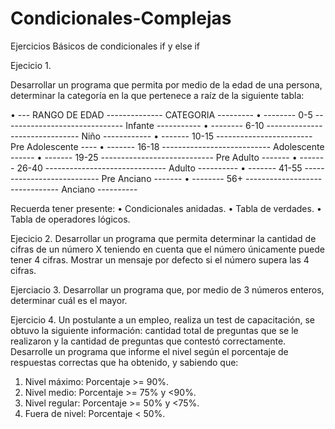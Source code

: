 # Condicionales-Complejas
Ejercicios Básicos de condicionales if y else if


Ejecicio 1.

Desarrollar un programa que permita por medio de la edad de una
persona, determinar la categoría en la que pertenece a raíz de la
siguiente tabla:

•	--- RANGO DE EDAD -------------- CATEGORIA ---------
•	 -------- 0-5 ------------------------------ Infante -----------
•	-------- 6-10 ------------------------------- Niño ------------
•	------- 10-15 ------------------------ Pre Adolescente ----
•	------- 16-18 --------------------------- Adolescente ------
•	------- 19-25 ---------------------------- Pre Adulto -------
•	------- 26-40 ------------------------------ Adulto ----------
•	------- 41-55 --------------------------- Pre Anciano -------
•	-------- 56+ ------------------------------- Anciano ----------


Recuerda tener presente:
• Condicionales anidadas.
• Tabla de verdades.
• Tabla de operadores lógicos.


Ejecicio 2. 
Desarrollar un programa que permita determinar la cantidad de cifras
de un número X teniendo en cuenta que el número únicamente puede
tener 4 cifras. Mostrar un mensaje por defecto si el número supera las
4 cifras.

Ejerciacio 3. 
Desarrollar un programa que, por medio de 3 números enteros,
determinar cuál es el mayor.


Ejercicio 4. 
Un postulante a un empleo, realiza un test de capacitación, se obtuvo
la siguiente información: cantidad total de preguntas que se le
realizaron y la cantidad de preguntas que contestó correctamente.
Desarrolle un programa que informe el nivel según el porcentaje de
respuestas correctas que ha obtenido, y sabiendo que:
1. Nivel máximo: Porcentaje >= 90%.
2. Nivel medio: Porcentaje >= 75% y <90%.
3. Nivel regular: Porcentaje >= 50% y <75%.
4. Fuera de nivel: Porcentaje < 50%.



